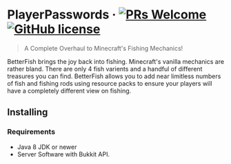 # PlayerPasswords &middot; [![PRs Welcome](https://img.shields.io/badge/PRs-welcome-brightgreen.svg?style=flat-square)](http://makeapullrequest.com) [![GitHub license](https://img.shields.io/badge/license-MIT-blue.svg?style=flat-square)](https://github.com/firewolf8385/flameperms/blob/master/LICENSE)
> A Complete Overhaul to Minecraft's Fishing Mechanics!

 BetterFish brings the joy back into fishing. Minecraft's vanilla mechanics are rather bland. There are only 4 fish varients and a handful of different treasures you can find. BetterFish allows you to add near limitless numbers of fish and fishing rods using resource packs to ensure your players will have a completely different view on fishing.

## Installing
### Requirements
  * Java 8 JDK or newer
  * Server Software with Bukkit API.
